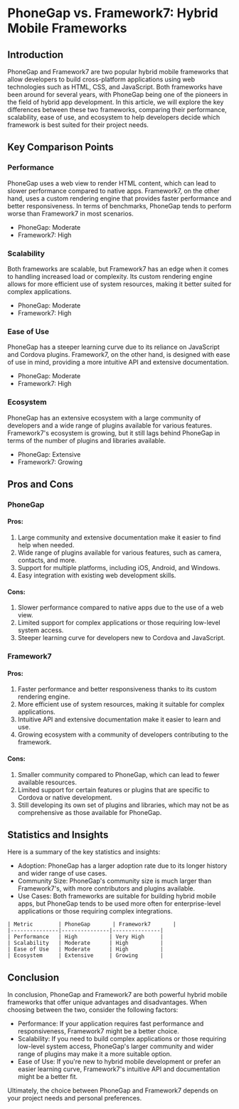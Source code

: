 # PhoneGap vs. Framework7: Hybrid Mobile Frameworks
## Introduction
PhoneGap and Framework7 are two popular hybrid mobile frameworks that allow developers to build cross-platform applications using web technologies such as HTML, CSS, and JavaScript. Both frameworks have been around for several years, with PhoneGap being one of the pioneers in the field of hybrid app development. In this article, we will explore the key differences between these two frameworks, comparing their performance, scalability, ease of use, and ecosystem to help developers decide which framework is best suited for their project needs.

## Key Comparison Points
### Performance
PhoneGap uses a web view to render HTML content, which can lead to slower performance compared to native apps. Framework7, on the other hand, uses a custom rendering engine that provides faster performance and better responsiveness. In terms of benchmarks, PhoneGap tends to perform worse than Framework7 in most scenarios.

* PhoneGap: Moderate
* Framework7: High

### Scalability
Both frameworks are scalable, but Framework7 has an edge when it comes to handling increased load or complexity. Its custom rendering engine allows for more efficient use of system resources, making it better suited for complex applications.

* PhoneGap: Moderate
* Framework7: High

### Ease of Use
PhoneGap has a steeper learning curve due to its reliance on JavaScript and Cordova plugins. Framework7, on the other hand, is designed with ease of use in mind, providing a more intuitive API and extensive documentation.

* PhoneGap: Moderate
* Framework7: High

### Ecosystem
PhoneGap has an extensive ecosystem with a large community of developers and a wide range of plugins available for various features. Framework7's ecosystem is growing, but it still lags behind PhoneGap in terms of the number of plugins and libraries available.

* PhoneGap: Extensive
* Framework7: Growing

## Pros and Cons
### PhoneGap
#### Pros:
1. Large community and extensive documentation make it easier to find help when needed.
2. Wide range of plugins available for various features, such as camera, contacts, and more.
3. Support for multiple platforms, including iOS, Android, and Windows.
4. Easy integration with existing web development skills.

#### Cons:
1. Slower performance compared to native apps due to the use of a web view.
2. Limited support for complex applications or those requiring low-level system access.
3. Steeper learning curve for developers new to Cordova and JavaScript.

### Framework7
#### Pros:
1. Faster performance and better responsiveness thanks to its custom rendering engine.
2. More efficient use of system resources, making it suitable for complex applications.
3. Intuitive API and extensive documentation make it easier to learn and use.
4. Growing ecosystem with a community of developers contributing to the framework.

#### Cons:
1. Smaller community compared to PhoneGap, which can lead to fewer available resources.
2. Limited support for certain features or plugins that are specific to Cordova or native development.
3. Still developing its own set of plugins and libraries, which may not be as comprehensive as those available for PhoneGap.

## Statistics and Insights
Here is a summary of the key statistics and insights:

* Adoption: PhoneGap has a larger adoption rate due to its longer history and wider range of use cases.
* Community Size: PhoneGap's community size is much larger than Framework7's, with more contributors and plugins available.
* Use Cases: Both frameworks are suitable for building hybrid mobile apps, but PhoneGap tends to be used more often for enterprise-level applications or those requiring complex integrations.

```
| Metric        | PhoneGap       | Framework7       |
|---------------|---------------|---------------|
| Performance   | High          | Very High     |
| Scalability   | Moderate      | High          |
| Ease of Use   | Moderate      | High          |
| Ecosystem     | Extensive     | Growing       |
```

## Conclusion
In conclusion, PhoneGap and Framework7 are both powerful hybrid mobile frameworks that offer unique advantages and disadvantages. When choosing between the two, consider the following factors:

* Performance: If your application requires fast performance and responsiveness, Framework7 might be a better choice.
* Scalability: If you need to build complex applications or those requiring low-level system access, PhoneGap's larger community and wider range of plugins may make it a more suitable option.
* Ease of Use: If you're new to hybrid mobile development or prefer an easier learning curve, Framework7's intuitive API and documentation might be a better fit.

Ultimately, the choice between PhoneGap and Framework7 depends on your project needs and personal preferences.